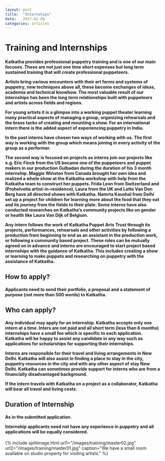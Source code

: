 ```yaml
---
layout: post
title:  "Internships"
date:   2017-02-08
categories: articles
---
```


<h1>Training and Internships</h1>


<h4>Katkatha provides professional puppetry training and is one of our main focuses. These are not just one time short expenses but long term sustained training that will create professional puppeteers.

Artists bring various encounters with their art forms and systems of puppetry, new techniques above all, these become exchanges of ideas, academia and technical knowhow. The most valuable result of our internships has been the long term relationships built with puppeteers and artists across fields and regions.

For young artists it is a glimpse into a working puppet theater learning many practical aspects of managing a group, organizing rehearsals and the brass tacks of creating and mounting a show. For an international intern there is the added aspect of experiencing puppetry in India.

In the past interns have chosen two ways of working with us. The first way is working with the group which means joining in every activity of the group as a performer.
 
The second way is focused on projects as interns join our projects like e.g. Eric Finck from the US became one of the puppeteers and puppet makers in our production Gulbadan during the duration of his 3 month internship. Maggie Winston from Canada brought her own idea and realized a whole show at the Katkatha workshop with help from the Katkatha team to construct her puppets. Frida Leon from Switzerland and (Prohelvetia artist-in-residence), Laura from the UK and Lotte Van Den Berg have all directed shows with Katkatha. Namrta Kaushal from Delhi set up a project for children for learning more about the food that they eat and its journey from the fields to their plate. Some interns have also conducted researches on Katkatha’s community projects like on gender or health like Laura Van Dijk of Belgium.

Any intern follows the work of Katkatha Puppet Arts Trust through its projects, performances, rehearsals and other activities by following a production from beginning to end as an assistant in the production work, or following a community based project. These roles can be mutually agreed on in advance and interns are encouraged to start project based internships with the guidance of Katkatha. This includes creating a show or learning to make puppets and researching on puppetry with the assistance of Katkatha.</h4>

<h2>How to apply?</h2>

<h4>Applicants need to send their portfolio, a proposal and a statement of purpose (not more than 500 words) to Katkatha.</h4>
 
<h2>Who can apply?</h2>

<h4>Any individual may apply for an internship. Katkatha accepts only one intern at a time. Inters are not paid and all short term (less than 6 months) internships have a small fee which is specific to each application. Katkatha will be happy to assist any candidate in any way such as applications for scholarships for supporting their internships.

Interns are responsible for their travel and living arrangements in New Delhi. Katkatha will also assist in finding a place to stay in the city, puppetry resources in the city and with any other aspect of stay New Delhi. Katkatha can sometimes provide support for interns who are from a financially disadvantaged background.

If the intern travels with Katkatha on a project as a collaborator, Katkatha will bear all travel and living costs.</h4>

<h2>Duration of Internship</h2>

<h4>As in the submitted application.

Internship applicants need not have any experience in puppetry and all applications will be equally considered.</h4>

{% include splitimage.html url1="/images/training/master02.jpg" url2="/images/training/master01.jpg" caption="We have a small room available on studio property for visiting artists." %} 
